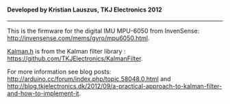 #### Developed by Kristian Lauszus, TKJ Electronics 2012
_________

This is the firmware for the digital IMU MPU-6050 from InvenSense: <http://invensense.com/mems/gyro/mpu6050.html>.

[Kalman.h](Kalman.h) is from the Kalman filter library : <https://github.com/TKJElectronics/KalmanFilter>.

For more information see blog posts: <http://arduino.cc/forum/index.php/topic,58048.0.html> and <http://blog.tkjelectronics.dk/2012/09/a-practical-approach-to-kalman-filter-and-how-to-implement-it>.
